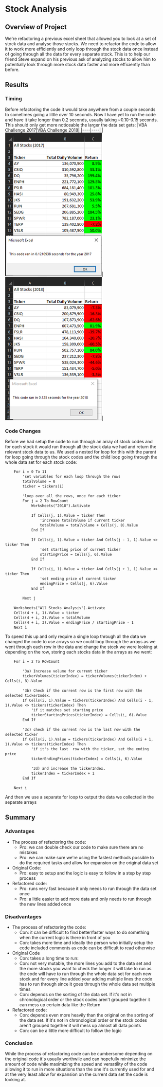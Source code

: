 # Stock Analysis

## Overview of Project
We're refactoring a previous excel sheet that allowed you to look at a set of stock data and analyse those stocks. We need to refactor the code to allow it to work more efficiently and only loop through the stock data once instead of going through all the data for every separate stock. This is to help our friend Steve expand on his previous ask of analyzing stocks to allow him to potentially look through more stock data faster and more efficiently than before.

## Results
### Timing
Before refactoring the code it would take anywhere from a couple seconds to sometimes going a little over 10 seconds. Now I have yet to run the code and have it take longer than 0.2 seconds, usually taking ~0.10-0.15 seconds. This should only get more noticeable the larger the data set gets:
|VBA Challenge 2017|VBA Challenge 2018|
|----|----|
|![VBA Challenge 2017](resources/VBA_Challenge_2017.png)|![VBA Challenge 2018](resources/VBA_Challenge_2018.png)|

### Code Changes
Before we had setup the code to run through an array of stock codes and for each stock it would run through all the stock data we had and return the relevant stock data to us. We used a nested for loop for this with the parent for loop going through the stock codes and the child loop going through the whole data set for each stock code:
```
    For i = 0 To 11
        'set variables for each loop through the rows
        totalVolume = 0
        ticker = tickers(i)
        
        'loop over all the rows, once for each ticker
        For j = 2 To RowCount
            Worksheets("2018").Activate
            
            If Cells(j, 1).Value = ticker Then
                'increase totalVolume if current ticker
                totalVolume = totalVolume + Cells(j, 8).Value
            End If

            If Cells(j, 1).Value = ticker And Cells(j - 1, 1).Value <> ticker Then
                'set starting price of current ticker
                startingPrice = Cells(j, 6).Value
            End If
    
            If Cells(j, 1).Value = ticker And Cells(j + 1, 1).Value <> ticker Then
                'set ending price of current ticker
                endingPrice = Cells(j, 6).Value
            End If
    
        Next j
        
    Worksheets("All Stocks Analysis").Activate
    Cells(4 + i, 1).Value = ticker
    Cells(4 + i, 2).Value = totalVolume
    Cells(4 + i, 3).Value = endingPrice / startingPrice - 1
    Next i
```
To speed this up and only require a single loop through all the data we changed the code to use arrays so we could loop through the arrays as we went through each row in the data and change the stock we were looking at depending on the row, storing each stocks data in the arrays as we went:
```
    For i = 2 To RowCount
    
        '3a) Increase volume for current ticker
        tickerVolumes(tickerIndex) = tickerVolumes(tickerIndex) + Cells(i, 8).Value
        
        '3b) Check if the current row is the first row with the selected tickerIndex.
        If Cells(i, 1).Value = tickers(tickerIndex) And Cells(i - 1, 1).Value <> tickers(tickerIndex) Then
            'if it matches set starting price
            tickerStartingPrices(tickerIndex) = Cells(i, 6).Value
        End If
        
        '3c) check if the current row is the last row with the selected ticker
        If Cells(i, 1).Value = tickers(tickerIndex) And Cells(i + 1, 1).Value <> tickers(tickerIndex) Then
            'if it's the last  row with the ticker, set the ending price
            tickerEndingPrices(tickerIndex) = Cells(i, 6).Value
            
            '3d) and increase the tickerIndex.
            tickerIndex = tickerIndex + 1
        End If
    
    Next i
```
And then we use a separate for loop to output the data we collected in the separate arrays

## Summary
### Advantages
- The process of refactoring the code:
  - Pro: we can double check our code to make sure there are no mistakes
  - Pro: we can make sure we're using the fastest methods possible to do the required tasks and allow for expansion on the original data set
- Original Code:
  - Pro: easy to setup and the logic is easy to follow in a step by step process
- Refactored code:
  - Pro: runs very fast because it only needs to run through the data set once
  - Pro: a little easier to add more data and only needs to run through the new lines added once

### Disadvantages
- The process of refactoring the code:
  - Con: it can be difficult to find better/faster ways to do something when the current logic is there in front of you
  - Con: takes more time and ideally the person who initially setup the code included comments as code can be difficult to read otherwise
- Original Code
  - Con: takes a long time to run:
  - Con: not very mutable, the more lines you add to the data set and the more stocks you want to check the longer it will take to run as the code will have to run through the whole data set for each new stock and for every line added your adding multiple lines the code has to run through since it goes through the whole data set multiple times
  - Con: depends on the sorting of the data set. If it's not in chronological order or the stock codes aren't grouped together it can mess up certain data like the Return
- Refactored code:
  - Con: depends even more heavily than the original on the sorting of the data set. If it's not in chronological order or the stock codes aren't grouped together it will mess up almost all data points
  - Con: can be a little more difficult to follow the logic

### Conclusion
While the process of refactoring code can be cumbersome depending on the original code it's usually worthwile and can hopefully minimize the amount of code while maximizing the speed and versatility of the code allowing it to run in more situations than the one it's currently used for and at the very least allow for expansion on the current data set the code is looking at. 